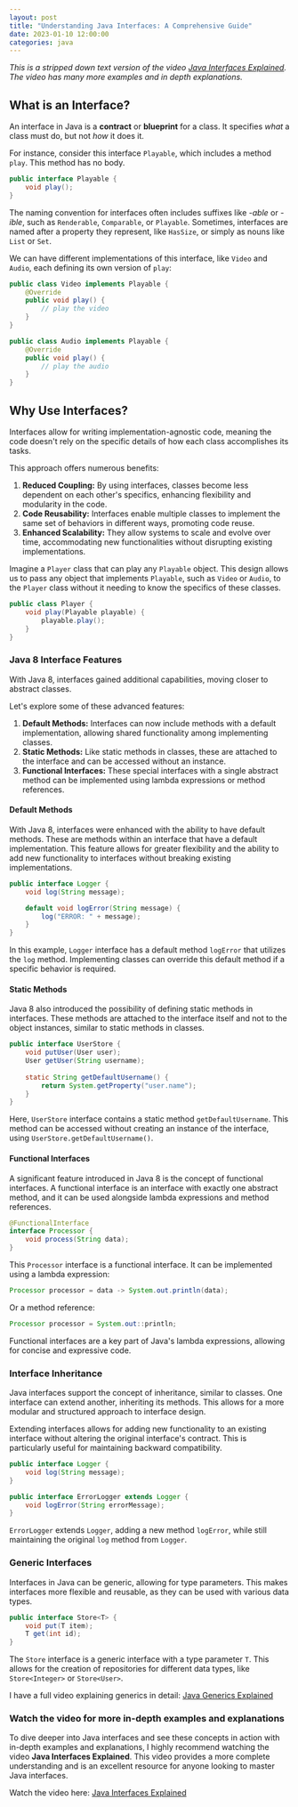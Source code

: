 ```yaml
---
layout: post
title: "Understanding Java Interfaces: A Comprehensive Guide"
date: 2023-01-10 12:00:00
categories: java
---
```


_This is a stripped down text version of the video [Java Interfaces Explained](https://youtu.be/BrUuDnmtvK8). The video has many more examples and in depth explanations._

## What is an Interface?

An interface in Java is a **contract** or **blueprint** for a class.
It specifies _what_ a class must do, but not _how_ it does it.

For instance, consider this interface `Playable`, which includes a method `play`.
This method has no body.

```java
public interface Playable {
    void play();
}
```

The naming convention for interfaces often includes suffixes like *-able* or *-ible*, such as `Renderable`, `Comparable`, or `Playable`.
Sometimes, interfaces are named after a property they represent, like `HasSize`, or simply as nouns like `List` or `Set`.

We can have different implementations of this interface, like `Video` and `Audio`, each defining its own version of `play`:

```java
public class Video implements Playable {
    @Override
    public void play() {
        // play the video
    }
}

public class Audio implements Playable {
    @Override
    public void play() {
        // play the audio
    }
}
```

## Why Use Interfaces?

Interfaces allow for writing implementation-agnostic code, meaning the code doesn't rely on the specific details of how each class accomplishes its tasks.

This approach offers numerous benefits:

1. **Reduced Coupling:** By using interfaces, classes become less dependent on each other's specifics, enhancing flexibility and modularity in the code.
2. **Code Reusability:** Interfaces enable multiple classes to implement the same set of behaviors in different ways, promoting code reuse.
3. **Enhanced Scalability:** They allow systems to scale and evolve over time, accommodating new functionalities without disrupting existing implementations.

Imagine a `Player` class that can play any `Playable` object.
This design allows us to pass any object that implements `Playable`, such as `Video` or `Audio`, to the `Player` class without it needing to know the specifics of these classes.

```java
public class Player {
    void play(Playable playable) {
        playable.play();
    }
}
```

### Java 8 Interface Features

With Java 8, interfaces gained additional capabilities, moving closer to abstract classes.

Let's explore some of these advanced features:

1. **Default Methods:** Interfaces can now include methods with a default implementation, allowing shared functionality among implementing classes.
2. **Static Methods:** Like static methods in classes, these are attached to the interface and can be accessed without an instance.
3. **Functional Interfaces:** These special interfaces with a single abstract method can be implemented using lambda expressions or method references.

#### Default Methods

With Java 8, interfaces were enhanced with the ability to have default methods.
These are methods within an interface that have a default implementation.
This feature allows for greater flexibility and the ability to add new functionality to interfaces without breaking existing implementations.

```java
public interface Logger {
    void log(String message);

    default void logError(String message) {
        log("ERROR: " + message);
    }
}
```

In this example, `Logger` interface has a default method `logError` that utilizes the `log` method.
Implementing classes can override this default method if a specific behavior is required.

#### Static Methods

Java 8 also introduced the possibility of defining static methods in interfaces.
These methods are attached to the interface itself and not to the object instances, similar to static methods in classes.

```java
public interface UserStore {
    void putUser(User user);
    User getUser(String username);
    
    static String getDefaultUsername() {
        return System.getProperty("user.name");
    }
}
```

Here, `UserStore` interface contains a static method `getDefaultUsername`.
This method can be accessed without creating an instance of the interface, using `UserStore.getDefaultUsername()`.

#### Functional Interfaces

A significant feature introduced in Java 8 is the concept of functional interfaces.
A functional interface is an interface with exactly one abstract method, and it can be used alongside lambda expressions and method references.

```java
@FunctionalInterface
interface Processor {
    void process(String data);
}
```

This `Processor` interface is a functional interface.
It can be implemented using a lambda expression:

```java
Processor processor = data -> System.out.println(data);
```

Or a method reference:

```java
Processor processor = System.out::println;
```

Functional interfaces are a key part of Java's lambda expressions, allowing for concise and expressive code.

### Interface Inheritance

Java interfaces support the concept of inheritance, similar to classes.
One interface can extend another, inheriting its methods.
This allows for a more modular and structured approach to interface design.

Extending interfaces allows for adding new functionality to an existing interface without altering the original interface's contract.
This is particularly useful for maintaining backward compatibility.

```java
public interface Logger {
    void log(String message);
}

public interface ErrorLogger extends Logger {
    void logError(String errorMessage);
}
```

`ErrorLogger` extends `Logger`, adding a new method `logError`, while still maintaining the original `log` method from `Logger`.

### Generic Interfaces

Interfaces in Java can be generic, allowing for type parameters.
This makes interfaces more flexible and reusable, as they can be used with various data types.

```java
public interface Store<T> {
    void put(T item);
    T get(int id);
}
```

The `Store` interface is a generic interface with a type parameter `T`.
This allows for the creation of repositories for different data types, like `Store<Integer>` or `Store<User>`.

I have a full video explaining generics in detail: [Java Generics Explained](https://youtu.be/CN27X68YO4I)

### Watch the video for more in-depth examples and explanations

To dive deeper into Java interfaces and see these concepts in action with in-depth examples and explanations, I highly recommend watching the video **Java Interfaces Explained**.
This video provides a more complete understanding and is an excellent resource for anyone looking to master Java interfaces.

Watch the video here: [Java Interfaces Explained](https://youtu.be/BrUuDnmtvK8)
